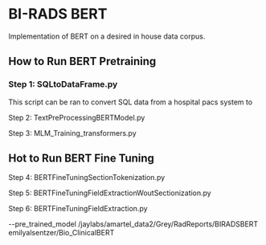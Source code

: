# BI-RADS BERT

Implementation of BERT on a desired in house data corpus.

## How to Run BERT Pretraining 

### Step 1: SQLtoDataFrame.py

This script can be ran to convert SQL data from a hospital pacs system to 

Step 2: TextPreProcessingBERTModel.py

Step 3: MLM_Training_transformers.py

## Hot to Run BERT Fine Tuning

Step 4: BERTFineTuningSectionTokenization.py

Step 5: BERTFineTuningFieldExtractionWoutSectionization.py

Step 6: BERTFineTuningFieldExtraction.py

--pre_trained_model
/jaylabs/amartel_data2/Grey/RadReports/BIRADSBERT
emilyalsentzer/Bio_ClinicalBERT